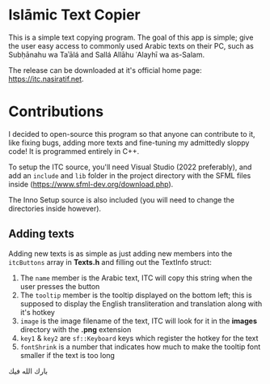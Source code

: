 # Islāmic Text Copier
This is a simple text copying program. The goal of this app is simple; give the user easy access to commonly used Arabic texts on their PC, such as Subḥānahu wa Taʾālá and Sallá Allāhu ʿAlayhī wa as-Salam.

The release can be downloaded at it's official home page: https://itc.nasiratif.net.

# Contributions
I decided to open-source this program so that anyone can contribute to it, like fixing bugs, adding more texts and fine-tuning my admittedly sloppy code! It is programmed entirely in C++.

To setup the ITC source, you'll need Visual Studio (2022 preferably), and add an `include` and `lib` folder in the project directory with the SFML files inside (https://www.sfml-dev.org/download.php).

The Inno Setup source is also included (you will need to change the directories inside however).

## Adding texts
Adding new texts is as simple as just adding new members into the `itcButtons` array in **Texts.h** and filling out the TextInfo struct:
1. The `name` member is the Arabic text, ITC will copy this string when the user presses the button
2. The `tooltip` member is the tooltip displayed on the bottom left; this is supposed to display the English transliteration and translation along with it's hotkey
3. `image` is the image filename of the text, ITC will look for it in the **images** directory with the **.png** extension
4. `key1` & `key2` are `sf::Keyboard` keys which register the hotkey for the text
5. `fontShrink` is a number that indicates how much to make the tooltip font smaller if the text is too long

بارك الله فيك
